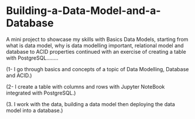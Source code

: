 # Building-a-Data-Model-and-a-Database
A mini project to showcase my skills with Basics Data Models, starting from what is data model, why is data modelling important, relational model and database to ACID properties continued with an exercise of creating a table with PostgreSQL........

(1- I go through basics and concepts of a topic of Data Modelling, Database and ACID.)

(2- I create a table with columns and rows with Jupyter NoteBook integrated with PostgreSQL.)

(3. I work with the data, building a data model then deploying the data model into a database.)
   
